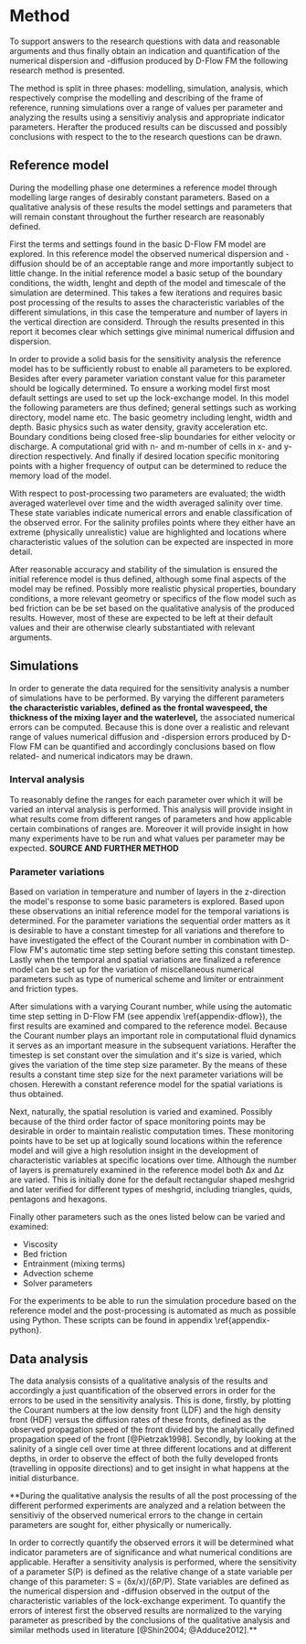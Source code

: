 # Method
To support answers to the research questions with data and reasonable arguments and thus finally obtain an indication and quantification of the numerical dispersion and -diffusion produced by D-Flow FM the following research method is presented.

The method is split in three phases: modelling, simulation, analysis, which respectively comprise the modelling and describing of the frame of reference, running simulations over a range of values per parameter and analyzing the results using a sensitiviy analysis and appropriate indicator parameters. Herafter the produced results can be discussed and possibly conclusions with respect to the to the research questions can be drawn.

## Reference model
During the modelling phase one determines a reference model through modelling large ranges of desirably constant parameters. Based on a qualitative analysis of these results the model settings and parameters that will remain constant throughout the further research are reasonably defined.

First the terms and settings found in the basic D-Flow FM model are explored. In this reference model the observed numerical dispersion and -diffusion should be of an acceptable range and more importantly subject to little change. In the initial reference model a basic setup of the boundary conditions, the width, lenght and depth of the model and timescale of the simulation are determined. This takes a few iterations and requires basic post processing of the results to asses the characteristic variables of the different simulations, in this case the temperature and number of layers in the vertical direction are considerd. Through the results presented in this report it becomes clear which settings give minimal numerical diffusion and dispersion.

In order to provide a solid basis for the sensitivity analysis the reference model has to be sufficiently robust to enable all parameters to be explored. Besides after every parameter variation constant value for this parameter should be logically determined. To ensure a working model first most default settings are used to set up the lock-exchange model. In this model the following parameters are thus defined; general settings such as working directory, model name etc. The basic geometry including lenght, width and depth. Basic physics such as water density, gravity acceleration etc. Boundary conditions being closed free-slip boundaries for either velocity or discharge. A computational grid with n- and m-number of cells in x- and y-direction respectively. And finally if desired location specific monitoring points with a higher frequency of output can be determined to reduce the memory load of the model. 

With respect to post-processing two parameters are evaluated; the width averaged waterlevel over time and the width averaged salinity over time. These state variables indicate numerical errors and enable classification of the observed error. For the salinity profiles points where they either have an extreme (physically unrealistic) value are highlighted and locations where characteristic values of the solution can be expected are inspected in more detail.

After reasonable accuracy and stability of the simulation is ensured the initial reference model is thus defined, although some final aspects of the model may be refined. Possibly more realistic physical properties, boundary conditions, a more relevant geometry or specifics of the flow model such as bed friction can be be set based on the qualitative analysis of the produced results. However, most of these are expected to be left at their default values and their are otherwise clearly substantiated with relevant arguments.

## Simulations
In order to generate the data required for the sensitivity analysis a number of simulations have to be performed. By varying the different parameters **the characteristic variables, defined as the frontal wavespeed, the thickness of the mixing layer and the waterlevel,** the associated numerical errors can be computed. Because this is done over a realistic and relevant range of values numerical diffusion and -dispersion errors produced by D-Flow FM can be quantified and accordingly conclusions based on flow related- and numerical indicators may be drawn.

### Interval analysis
To reasonably define the ranges for each parameter over which it will be varied an interval analysis is performed. This analysis will provide insight in what results come from different ranges of parameters and how applicable certain combinations of ranges are. Moreover it will provide insight in how many experiments have to be run and what values per parameter may be expected. **SOURCE AND FURTHER METHOD**

### Parameter variations
Based on variation in temperature and number of layers in the z-direction the model's response to some basic parameters is explored. Based upon these observations an initial reference model for the temporal variations is determined. For the parameter variations the sequential order matters as it is desirable to have a constant timestep for all variations and therefore to have investigated the effect of the Courant number in combination with D-Flow FM's automatic time step setting before setting this constant timestep. Lastly when the temporal and spatial variations are finalized a reference model can be set up for the variation of miscellaneous numerical parameters such as type of numerical scheme and limiter or entrainment and friction types.

After simulations with a varying Courant number, while using the automatic time step setting in D-Flow FM (see appendix \ref{appendix-dflow}), the first results are examined and compared to the reference model. Because the Courant number plays an important role in computational fluid dynamics it serves as an important measure in the subsequent variations. Herafter the timestep is set constant over the simulation and it's size is varied, which gives the variation of the time step size parameter. By the means of these results a constant time step size for the next parameter variations will be chosen. Herewith a constant reference model for the spatial variations is thus obtained. 

Next, naturally, the spatial resolution is varied and examined. Possibly because of the third order factor of space monitoring points may be desirable in order to maintain realistic computation times. These monitoring points have to be set up at logically sound locations within the reference model and will give a high resolution insight in the development of characteristic variables at specific locations over time.  Although the number of layers is prematurely examined in the reference model both Δx and Δz are varied. This is initially done for the default rectangular shaped meshgrid and later verified for different types of meshgrid, including triangles, quids, pentagons and hexagons. 

Finally other parameters such as the ones listed below can be varied and examined:

* Viscosity
* Bed friction
* Entrainment (mixing terms)
* Advection scheme
* Solver parameters 

For the experiments to be able to run the simulation procedure based on the reference model and the post-processing is automated as much as possible using Python. These scripts can be found in appendix \ref{appendix-python}. 


## Data analysis
The data analysis consists of a qualitative analysis of the results and accordingly a just quantification of the observed errors in order for the errors to be used in the sensitivity analysis. This is done, firstly, by plotting the Courant numbers at the low density front (LDF) and the high density front (HDF) versus the diffusion rates of these fronts, defined as the observed propagation speed of the front divided by the analytically defined propagation speed of the front [@Pietrzak1998]. Secondly, by looking at the salinity of a single cell over time at three different locations and at different depths, in order to observe the effect of both the fully developed fronts (travelling in opposite directions) and to get insight in what happens at the initial disturbance.

**During the qualitative analysis the results of all the post processing of the different performed experiments are analyzed and a relation between the sensitiviy of the observed numerical errors to the change in certain parameters are sought for, either physically or numerically. 

In order to correctly quantify the observed errors it will be determined what indicator parameters are of significance and what numerical conditions are applicable. Herafter a sensitivity analysis is performed, where the sensitivity of a parameter S(P) is defined as the relative change of a state variable per change of this parameter: S = (δx/x)/(δP/P). State variables are defined as the numerical dispersion and -diffusion observed in the output of the characteristic variables of the lock-exchange experiment. To quantify the errors of interest first the observed results are normalized to the varying parameter as prescribed by the conclusions of the qualitative analysis and similar methods used in literature [@Shin2004; @Adduce2012].**

